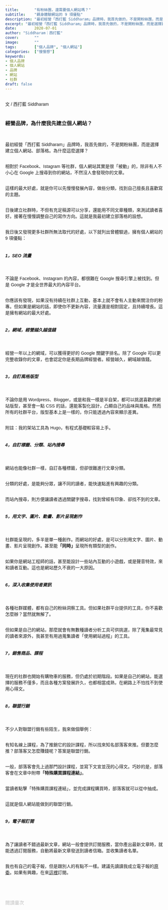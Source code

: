 ```yaml
---
title:       "有粉絲團，還需要個人網站嗎？"
subtitle:    "親身體驗網站的 9 項優點"
description: "最初經營「西打藍 Siddharam」品牌時，我首先做的，不是開粉絲團，而是選擇建立個人網站、部落格。為什麼這麼選擇？"
excerpt: "最初經營「西打藍 Siddharam」品牌時，我首先做的，不是開粉絲團，而是選擇建立個人網站、部落格。為什麼這麼選擇？"
date:        2020-07-01
author: "Siddharam｜西打藍"
cover:       ""
image:       ""
tags:        ["個人品牌", "個人網站"]
categories:  ["慢慢想"]
keywords:
- 個人品牌
- 個人網站
- 品牌
- 網站
- 社群
draft: false
---
```


<article style="font-family: 'Noto Sans TC', '微軟正黑體', sans-serif; font-weight: 300;">

<br>文 / 西打藍 Siddharam<br><br>

<h3 class="article-h1-color">經營品牌，為什麼我先建立個人網站？</h3><br>

最初經營「西打藍 Siddharam」品牌時，我首先做的，不是開粉絲團，而是選擇建立個人網站、部落格。為什麼這麼選擇？<br><br>

相對於 Facebook、Istagram 等社群，個人網站其實是很「被動」的，除非有人不小心在 Google 上搜尋到你的網站，不然沒人會發現你的文章。<br><br>

這樣的最大好處，就是你可以先慢慢發展內容，做些分類，找到自己擅長且喜歡寫的主題。<br><br>

日後建立社群時，不但有充足稿源可以分享，還能用不同文章種類，來測試讀者喜好。接著在慢慢調整自己的寫作方向。這就是我最初建立部落格的設想。<br><br>

我日後又發現更多社群所無法取代的好處，以下就列出曾體驗過，擁有個人網站的 9 項優點：<br><br>

<h5 class="article-h1-color">1，SEO 流量</h5><br>

不論是 Facebook、Instagram 的內容，都很難在 Google 搜尋引擎上被找到。但是 Google 才是全世界最大的內容平台。<br><br>

你應該有發現，如果沒有持續在社群上互動，基本上就不會有人主動來關注你的粉專。但如果是網站的話，即使你不更新內容，流量還是相對固定，且持續增長。這是擁有網站的最大好處。<br><br>


<h5 class="article-h1-color">2，網域，經營越久越值錢</h5><br>

經營一年以上的網域，可以獲得更好的 Google 關鍵字排名。除了 Google 可以更完整收錄你的文章，也會認定你是長期品牌經營者。經營越久，網域越值錢。<br><br>


<h5 class="article-h1-color">3，自訂風格版型</h5><br>

不論你是用 Wordpress、Blogger，或是和我一樣是半自架，都可以挑選喜歡的網站版型，甚至會一點 CSS 的話，還能客製化設計，凸顯自己的品味與風格。然而所有的社群平台，版型基本上是一樣的，你只能透過內容來顯示差異。<br><br>

附註：我的架站工具為 Hugo，有程式基礎較容易上手。<br><br>


<h5 class="article-h1-color">4，自訂標籤、分類、站內搜尋</h5><br>

網站也能像社群一樣，自訂各種標籤，但卻很難進行文章分類。<br><br>

分類的好處，是能夠分眾，讓不同的讀者，能快速點進有興趣的分類。<br><br>

而站內搜尋，則方便讓讀者透過關鍵字搜尋，找到曾經有印象、卻找不到的文章。<br><br>


<h5 class="article-h1-color">5，用文字、圖片、動畫、影片呈現創作</h5><br>

社群能呈現的，多半是單一種創作。而網站的好處，是可以分別用文字、圖片、動畫、影片呈現創作。甚至能<b>「同時」</b>呈現所有類型的創作。<br><br>

如果你是網站工程師的話，甚至能設計一些站內互動的小遊戲，或是聲音特效，來和讀者互動。這也是網站歷久不衰的一大原因。<br><br>

<h5 class="article-h1-color">6，深入收集使用者資訊</h5><br>

各種社群媒體，都有自己的粉絲洞察工具。但如果社群平台提供的工具，你不喜歡怎麼辦？當然就無解了。<br><br>

但如果是自己的網站，那麼就會有無數種讀者分析工具可供挑選，除了蒐集最常見的讀者來源外，我甚至有用過蒐集讀者「使用網站過程」的工具。<br><br>

<h5 class="article-h1-color">7，銷售商品、課程</h5><br>

現在的社群也開始有購物車的服務，但仍處於初期階段。如果是自己的網站，能選擇的服務不僅多，而且各種方案發展許久，也都相當成熟，在網路上不怕找不到使用心得文。<br><br>


<h5 class="article-h1-color">8，聯盟行銷</h5><br>

不少人對聯盟行銷有些陌生，我來做個舉例：<br><br>

有知名線上課程，為了推銷它的設計課程，所以找來知名部落客來推。但要怎麼推？部落客又怎麼賺錢呢？答案是聯盟行銷。<br><br>

一般，部落客會先上過那門設計課程，並寫下文宣並茂的心得文。巧妙的是，部落客會在文章中附帶<b>「特殊購買課程連結」</b>。<br><br>

當讀者點擊「特殊購買課程連結」，並完成課程購買時，部落客就可以從中抽成。<br><br>

這就是個人網站能做到的聯盟行銷。<br><br>


<h5 class="article-h1-color">9，電子報訂閱</h5><br>

為了讓讀者不錯過最新文章，網站一般會提供訂閱服務，當你產出最新文章時，就能透過訂閱服務，自動將最新文章發送到讀者信箱。並收集讀者名單。<br><br>

我也有自己的電子報，但是跟別人的有點不一樣。建議先讀讀我成立電子報的<a href="https://m.facebook.com/story.php?story_fbid=156284555983100&id=104806204464269" target="_blank">原委</a>。如果有興趣，在來<a href="https://siddharam.com.tw/top/subscribe/" target="_blank">這裡</a>訂閱。



<br><br><br>

</article>

<div style="color: #bfbfbf; font-size: 15px;" id="busuanzi_container_page_pv">
  閱讀量<span id="busuanzi_value_page_pv"></span>次
</div>

<script src="../../js/post.js"></script>




